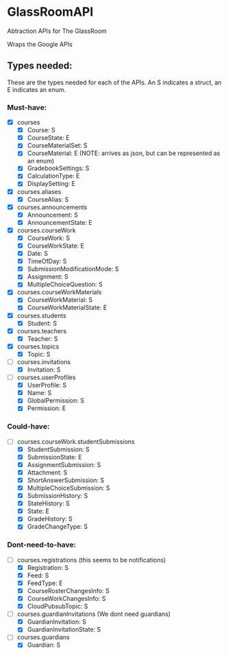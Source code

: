 # GlassRoomAPI

Abtraction APIs for The GlassRoom

Wraps the Google APIs

## Types needed:
These are the types needed for each of the APIs. An S indicates a struct, an E indicates an enum.

### Must-have:
- [x] courses
  - [x] Course: S
  - [x] CourseState: E
  - [x] CourseMaterialSet: S
  - [x] CourseMaterial: E (NOTE: arrives as json, but can be represented as an enum)
  - [x] GradebookSettings: S
  - [x] CalculationType: E
  - [x] DisplaySetting: E

- [x] courses.aliases
  - [x] CourseAlias: S

- [x] courses.announcements
  - [x] Announcement: S
  - [x] AnnouncementState: E

- [x] courses.courseWork
  - [x] CourseWork: S
  - [x] CourseWorkState: E
  - [x] Date: S
  - [x] TimeOfDay: S
  - [x] SubmissionModificationMode: S
  - [x] Assignment: S
  - [x] MultipleChoiceQuestion: S

- [x] courses.courseWorkMaterials
  - [x] CourseWorkMaterial: S
  - [x] CourseWorkMaterialState: E

- [x] courses.students
  - [x] Student: S

- [x] courses.teachers
  - [x] Teacher: S

- [x] courses.topics
  - [x] Topic: S

- [ ] courses.invitations
  - [x] Invitation: S

- [ ] courses.userProfiles
  - [x] UserProfile: S
  - [x] Name: S
  - [x] GlobalPermission: S
  - [x] Permission: E

### Could-have:
- [ ] courses.courseWork.studentSubmissions
  - [x] StudentSubmission: S
  - [x] SubmissionState: E
  - [x] AssignmentSubmission: S
  - [x] Attachment: S
  - [x] ShortAnswerSubmission: S
  - [x] MultipleChoiceSubmission: S
  - [x] SubmissionHistory: S
  - [x] StateHistory: S
  - [x] State: E
  - [x] GradeHistory: S
  - [x] GradeChangeType: S

### Dont-need-to-have:
- [ ] courses.registrations (this seems to be notifications)
  - [x] Registration: S
  - [x] Feed: S
  - [x] FeedType: E
  - [x] CourseRosterChangesInfo: S
  - [x] CourseWorkChangesInfo: S
  - [x] CloudPubsubTopic: S

- [ ] courses.guardianInvitations (We dont need guardians)
  - [x] GuardianInvitation: S
  - [x] GuardianInvitationState: S

- [ ] courses.guardians
  - [x] Guardian: S
